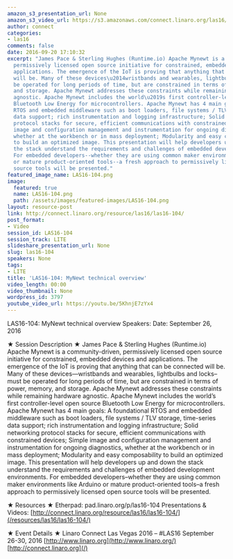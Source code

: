 ```yaml
---
amazon_s3_presentation_url: None
amazon_s3_video_url: https://s3.amazonaws.com/connect.linaro.org/las16/Videos/Monday/LAS16-104%20MyNewt%20technical%20Overview.mp4
author: connect
categories:
- las16
comments: false
date: 2016-09-20 17:10:32
excerpt: "James Pace & Sterling Hughes (Runtime.io) Apache Mynewt is a community-driven,
  permissively licensed open source initiative for constrained, embedded devices and
  applications. The emergence of the IoT is proving that anything that can be connected
  will be. Many of these devices\u2014wristbands and wearables, lightbulbs and locks--must
  be operated for long periods of time, but are constrained in terms of power, memory,
  and storage. Apache Mynewt addresses these constraints while remaining hardware
  agnostic. Apache Mynewt includes the world\u2019s first controller-level open source
  Bluetooth Low Energy for microcontrollers. Apache Mynewt has 4 main goals: A foundational
  RTOS and embedded middleware such as boot loaders, file systems / TLV storage, time-series
  data support; rich instrumentation and logging infrastructure; Solid networking
  protocol stacks for secure, efficient communications with constrained devices; Simple
  image and configuration management and instrumentation for ongoing diagnostics,
  whether at the workbench or in mass deployment; Modularity and easy composability
  to build an optimized image. This presentation will help developers up and down
  the stack understand the requirements and challenges of embedded development environments.
  For embedded developers--whether they are using common maker environments like Arduino
  or mature product-oriented tools--a fresh approach to permissively licensed open
  source tools will be presented."
featured_image_name: LAS16-104.png
image:
  featured: true
  name: LAS16-104.png
  path: /assets/images/featured-images/LAS16-104.png
layout: resource-post
link: http://connect.linaro.org/resource/las16/las16-104/
post_format:
- Video
session_id: LAS16-104
session_track: LITE
slideshare_presentation_url: None
slug: las16-104
speakers: None
tags:
- LITE
title: 'LAS16-104: MyNewt technical overview'
video_length: 00:00
video_thumbnail: None
wordpress_id: 3797
youtube_video_url: https://youtu.be/5KhnjE7zYx4
---
```


LAS16-104: MyNewt technical overview
Speakers:
Date: September 26, 2016

★ Session Description ★
James Pace & Sterling Hughes (Runtime.io) Apache Mynewt is a community-driven, permissively licensed open source initiative for constrained, embedded devices and applications. The emergence of the IoT is proving that anything that can be connected will be. Many of these devices—wristbands and wearables, lightbulbs and locks–must be operated for long periods of time, but are constrained in terms of power, memory, and storage. Apache Mynewt addresses these constraints while remaining hardware agnostic. Apache Mynewt includes the world’s first controller-level open source Bluetooth Low Energy for microcontrollers. Apache Mynewt has 4 main goals: A foundational RTOS and embedded middleware such as boot loaders, file systems / TLV storage, time-series data support; rich instrumentation and logging infrastructure; Solid networking protocol stacks for secure, efficient communications with constrained devices; Simple image and configuration management and instrumentation for ongoing diagnostics, whether at the workbench or in mass deployment; Modularity and easy composability to build an optimized image. This presentation will help developers up and down the stack understand the requirements and challenges of embedded development environments. For embedded developers–whether they are using common maker environments like Arduino or mature product-oriented tools–a fresh approach to permissively licensed open source tools will be presented.

★ Resources ★
Etherpad: pad.linaro.org/p/las16-104
Presentations & Videos: [http://connect.linaro.org/resource/las16/las16-104/](/resources/las16/las16-104/)

★ Event Details ★
Linaro Connect Las Vegas 2016 – #LAS16
September 26-30, 2016
[http://www.linaro.org](http://www.linaro.org/)
[http://connect.linaro.org](/)